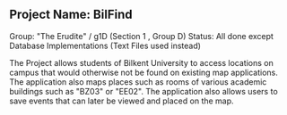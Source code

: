 
## Project Name: BilFind
Group: "The Erudite" / g1D (Section 1 , Group D)
Status: All done except Database Implementations (Text Files used instead)

The Project allows students of Bilkent University to access locations on campus that would 
otherwise not be found on existing map applications. The application also maps places such
as rooms of various academic buildings such as "BZ03" or "EE02". The application also allows
users to save events that can later be viewed and placed on the map.

